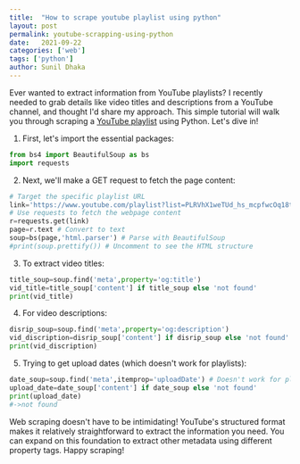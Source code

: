 ```yaml
---
title:  "How to scrape youtube playlist using python"
layout: post
permalink: youtube-scrapping-using-python
date:   2021-09-22
categories: ['web']
tags: ['python']
author: Sunil Dhaka
---
```


Ever wanted to extract information from YouTube playlists? I recently needed to grab details like video titles and descriptions from a YouTube channel, and thought I'd share my approach. This simple tutorial will walk you through scraping a [YouTube playlist](https://www.youtube.com/playlist?list=PLRVhX1weTUd_hs_mcpfwcOq18tSdL0y60) using Python. Let's dive in!

1. First, let's import the essential packages:
```python
from bs4 import BeautifulSoup as bs
import requests
```

2. Next, we'll make a GET request to fetch the page content:
```python
# Target the specific playlist URL
link='https://www.youtube.com/playlist?list=PLRVhX1weTUd_hs_mcpfwcOq18tSdL0y60'
# Use requests to fetch the webpage content
r=requests.get(link) 
page=r.text # Convert to text
soup=bs(page,'html.parser') # Parse with BeautifulSoup
#print(soup.prettify()) # Uncomment to see the HTML structure
```

3. To extract video titles:
```python
title_soup=soup.find('meta',property='og:title')
vid_title=title_soup['content'] if title_soup else 'not found'
print(vid_title)
```

4. For video descriptions:
```python
disrip_soup=soup.find('meta',property='og:description')
vid_discription=disrip_soup['content'] if disrip_soup else 'not found'
print(vid_discription)
```

5. Trying to get upload dates (which doesn't work for playlists):
```python
date_soup=soup.find('meta',itemprop='uploadDate') # Doesn't work for playlists
upload_date=date_soup['content'] if date_soup else 'not found'
print(upload_date)
#->not found
```

Web scraping doesn't have to be intimidating! YouTube's structured format makes it relatively straightforward to extract the information you need. You can expand on this foundation to extract other metadata using different property tags. Happy scraping!
